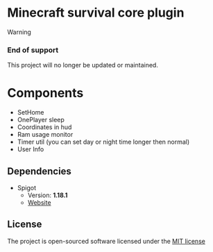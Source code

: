 # Minecraft survival core plugin

> [!WARNING]
> ### End of support
> This project will no longer be updated or maintained.

# Components
* SetHome
* OnePlayer sleep
* Coordinates in hud
* Ram usage monitor
* Timer util (you can set day or night time longer then normal)
* User Info

## Dependencies
* Spigot
   * Version: **1.18.1**
   * [Website](https://getbukkit.org/)

## License
The project is open-sourced software licensed under the [MIT license](https://github.com/lukasbecvar/becvold-core/blob/main/LICENSE)
